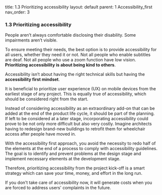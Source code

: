 title: 1.3 Prioritizing accessibility 
layout: default 
parent: 1 Accessibility_first 
nav_order: 3


### 1.3 Prioritizing accessibility


People aren’t always comfortable disclosing their disability. Some impairments aren’t visible.

To ensure meeting their needs, the best option is to provide accessibility for all users, whether they need it or not. Not all people who enable subtitles are deaf. Not all people who use a zoom function have low vision. **Prioritizing accessibility is about being kind to others**.

Accessibility isn’t about having the right technical skills but having the **accessibility first mindset**.

It is beneficial to prioritize user experience (UX) on mobile devices from the earliest stage of any project. This is equally true of accessibility, which should be considered right from the start.

Instead of considering accessibility as an extraordinary add-on that can be added at the end of the product life cycle, it should be part of the planning. If left to be considered at a later stage, incorporating accessibility could prove to be not only more difficult but also very costly. Imagine architects having to redesign brand-new buildings to retrofit them for wheelchair access after people have moved in.

With the accessibility first approach, you avoid the necessity to redo half of the elements at the end of a process to comply with accessibility guidelines. The goal is to identify and prevent problems at the design stage and implement necessary elements at the development stage.

Therefore, prioritizing accessibility from the project kick-off is a smart strategy which can save your time, money, and effort in the long run.

If you don't take care of accessibility now, it will generate costs when you are forced to address users' complaints in the future.
